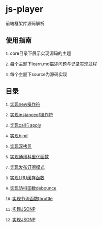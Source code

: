 # js-player
前端框架库源码解析
## 使用指南
`1.`core目录下展示实现源码的主题  

`2.`每个主题下learn.md描述问题与记录实现过程  

`3.`每个主题下source为源码实现  

## 目录
`1.`[实现new操作符](core/1.实现new操作符/learn.md)

`2.`[实现instanceof操作符](core/2.实现instanceof操作符/learn.md)

`3.`[实现call与apply](core/3.实现call与apply/learn.md)

`4.`[实现bind](core/4.实现bind/learn.md)

`5.`[实现深拷贝](core/5.实现深拷贝/learn.md)

`6.`[实现通用科里化函数](core/6.实现通用科里化函数/learn.md)

`7.`[实现发布订阅模式](core/7.实现发布订阅模式/learn.md)

`8.`[实现LRU缓存函数](core/8.实现LRU缓存函数/learn.md)

`9.`[实现防抖函数debounce](core/9.实现防抖函数debounce/learn.md)

`10.`[实现节流函数throttle](core/10.实现节流函数throttle/learn.md)

`11.`[实现JSONP](core/11.实现JSONP/learn.md)

`12.`[实现JSONP](core/12.实现AJAX/learn.md)
